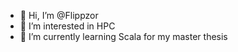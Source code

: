 - 👋 Hi, I’m @Flippzor
- 👀 I’m interested in HPC 
- 🌱 I’m currently learning Scala for my master thesis


<!---
Flippzor/Flippzor is a ✨ special ✨ repository because its `README.md` (this file) appears on your GitHub profile.
You can click the Preview link to take a look at your changes.
--->
